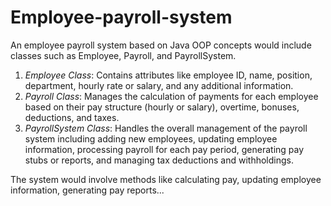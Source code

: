 # Employee-payroll-system
An employee payroll system based on Java OOP concepts would include classes such as Employee, Payroll, and PayrollSystem.

1. *Employee Class*: Contains attributes like employee ID, name, position, department, hourly rate or salary, and any additional information.
2. *Payroll Class*: Manages the calculation of payments for each employee based on their pay structure (hourly or salary), overtime, bonuses, deductions, and taxes.
3. *PayrollSystem Class*: Handles the overall management of the payroll system including adding new employees, updating employee information, processing payroll for each pay period, generating pay stubs or reports, and managing tax deductions and withholdings.

The system would involve methods like calculating pay, updating employee information, generating pay reports...
